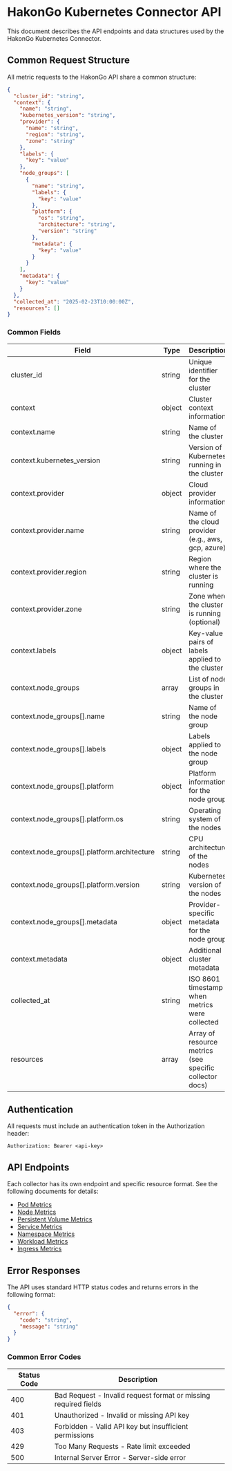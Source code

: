 # HakonGo Kubernetes Connector API

This document describes the API endpoints and data structures used by the HakonGo Kubernetes Connector.

## Common Request Structure

All metric requests to the HakonGo API share a common structure:

```json
{
  "cluster_id": "string",
  "context": {
    "name": "string",
    "kubernetes_version": "string",
    "provider": {
      "name": "string",
      "region": "string",
      "zone": "string"
    },
    "labels": {
      "key": "value"
    },
    "node_groups": [
      {
        "name": "string",
        "labels": {
          "key": "value"
        },
        "platform": {
          "os": "string",
          "architecture": "string",
          "version": "string"
        },
        "metadata": {
          "key": "value"
        }
      }
    ],
    "metadata": {
      "key": "value"
    }
  },
  "collected_at": "2025-02-23T10:00:00Z",
  "resources": []
}
```

### Common Fields

| Field | Type | Description |
|-------|------|-------------|
| cluster_id | string | Unique identifier for the cluster |
| context | object | Cluster context information |
| context.name | string | Name of the cluster |
| context.kubernetes_version | string | Version of Kubernetes running in the cluster |
| context.provider | object | Cloud provider information |
| context.provider.name | string | Name of the cloud provider (e.g., aws, gcp, azure) |
| context.provider.region | string | Region where the cluster is running |
| context.provider.zone | string | Zone where the cluster is running (optional) |
| context.labels | object | Key-value pairs of labels applied to the cluster |
| context.node_groups | array | List of node groups in the cluster |
| context.node_groups[].name | string | Name of the node group |
| context.node_groups[].labels | object | Labels applied to the node group |
| context.node_groups[].platform | object | Platform information for the node group |
| context.node_groups[].platform.os | string | Operating system of the nodes |
| context.node_groups[].platform.architecture | string | CPU architecture of the nodes |
| context.node_groups[].platform.version | string | Kubernetes version of the nodes |
| context.node_groups[].metadata | object | Provider-specific metadata for the node group |
| context.metadata | object | Additional cluster metadata |
| collected_at | string | ISO 8601 timestamp when metrics were collected |
| resources | array | Array of resource metrics (see specific collector docs) |

## Authentication

All requests must include an authentication token in the Authorization header:

```
Authorization: Bearer <api-key>
```

## API Endpoints

Each collector has its own endpoint and specific resource format. See the following documents for details:

- [Pod Metrics](pod_metrics.md)
- [Node Metrics](node_metrics.md)
- [Persistent Volume Metrics](pv_metrics.md)
- [Service Metrics](service_metrics.md)
- [Namespace Metrics](namespace_metrics.md)
- [Workload Metrics](workload_metrics.md)
- [Ingress Metrics](ingress_metrics.md)

## Error Responses

The API uses standard HTTP status codes and returns errors in the following format:

```json
{
  "error": {
    "code": "string",
    "message": "string"
  }
}
```

### Common Error Codes

| Status Code | Description |
|------------|-------------|
| 400 | Bad Request - Invalid request format or missing required fields |
| 401 | Unauthorized - Invalid or missing API key |
| 403 | Forbidden - Valid API key but insufficient permissions |
| 429 | Too Many Requests - Rate limit exceeded |
| 500 | Internal Server Error - Server-side error |
